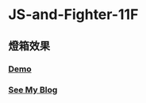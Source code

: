 # JS-and-Fighter-11F

## 燈箱效果

### <a href="http://rexhung.me/JS-and-Fighter/JS-and-Fighter-11F/index.html">Demo</a>

### <a href="#">See My Blog</a>